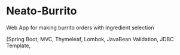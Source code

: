 # Neato-Burrito
Web App for making burrito orders with ingredient selection 

(Spring Boot, MVC, Thymeleaf, Lombok, JavaBean Validation, JDBC Template, 
